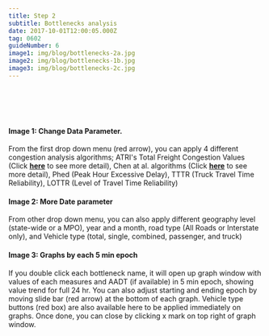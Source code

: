 ```yaml
---
title: Step 2
subtitle: Bottlenecks analysis
date: 2017-10-01T12:00:05.000Z
tag: 0602
guideNumber: 6
image1: img/blog/bottlenecks-2a.jpg
image2: img/blog/bottlenecks-1b.jpg
image3: img/blog/bottlenecks-2c.jpg
---
```


# &nbsp; 
#### Image 1: Change Data Parameter.
From the first drop down menu (red arrow), you can apply 4 different congestion analysis algorithms;
 ATRI's Total Freight Congestion Values (Click [**here**](http://atri-online.org/wp-content/uploads/2017/01/ATRI-Bottleneck-Methodology-01-2017.pdf)  to see more detail),
 Chen at al. algorithms (Click [**here**](http://atri-online.org/wp-content/uploads/2017/01/ATRI-Bottleneck-Methodology-01-2017.pdf)  to see more detail),
 Phed (Peak Hour Excessive Delay),
 TTTR (Truck Travel Time Reliability),
 LOTTR (Level of Travel Time Reliability)


#### Image 2: More Date parameter 
From other drop down menu, you can also apply different geography level (state-wide or a MPO),  year and a month, road type (All Roads or Interstate only), and Vehicle type (total, single, combined, passenger, and truck)


#### Image 3: Graphs by each 5 min epoch
If you double click each bottleneck name, it will open up graph window with values of each measures and AADT (if available) in 5 min epoch, showing value trend for full 24 hr.  You can also adjust starting and ending epoch by moving slide bar (red arrow) at the bottom of each graph.  Vehicle type buttons (red box) are also available here to be applied immediately on graphs. Once done, you can close by clicking x mark on top right of graph window.









